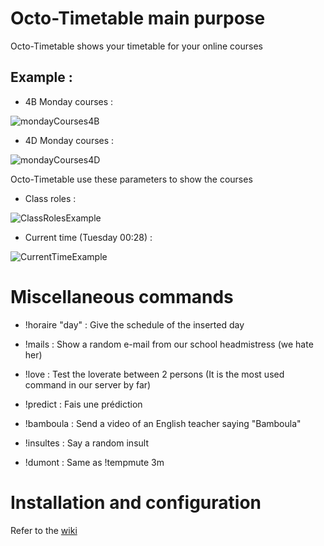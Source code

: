 # Octo-Timetable main purpose
Octo-Timetable shows your timetable for your online courses


## Example : 

- 4B Monday courses :  

![mondayCourses4B](https://user-images.githubusercontent.com/38604778/115145760-7aecc880-a053-11eb-991f-c4f4e1863b21.png)

- 4D Monday courses : 

‎![mondayCourses4D](https://user-images.githubusercontent.com/38604778/115145767-893ae480-a053-11eb-9bec-779a4857c967.png)


Octo-Timetable use these parameters to show the courses
- Class roles :

![ClassRolesExample](https://user-images.githubusercontent.com/38604778/115146344-62ca7880-a056-11eb-98ef-f5e47444c584.png)


- Current time (Tuesday 00:28) :

![CurrentTimeExample](https://user-images.githubusercontent.com/38604778/115146462-e6846500-a056-11eb-92ba-d95e45d48093.png)‎‎‎‎‎‎

# Miscellaneous commands

- !horaire "day" : Give the schedule of the inserted day

- !mails : Show a random e-mail from our school headmistress (we hate her)

- !love : Test the loverate between 2 persons (It is the most used command in our server by far)

- !predict : Fais une prédiction

- !bamboula : Send a video of an English teacher saying "Bamboula"

- !insultes : Say a random insult

- !dumont : Same as !tempmute 3m

# Installation and configuration
Refer to the [wiki](https://github.com/Firminou/octo-timetable/wiki)
